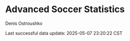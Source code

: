 # Advanced Soccer Statistics
Denis Ostroushko

<!-- gfm -->

Last successful data update: 2025-05-07 23:20:22 CST

